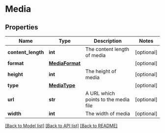 # Media

## Properties
Name | Type | Description | Notes
------------ | ------------- | ------------- | -------------
**content_length** | **int** | The content length of media | [optional] 
**format** | [**MediaFormat**](MediaFormat.md) |  | [optional] 
**height** | **int** | The height of media | [optional] 
**type** | [**MediaType**](MediaType.md) |  | [optional] 
**url** | **str** | A URL which points to the media file | [optional] 
**width** | **int** | The width of media | [optional] 

[[Back to Model list]](../README.md#documentation-for-models) [[Back to API list]](../README.md#documentation-for-api-endpoints) [[Back to README]](../README.md)


